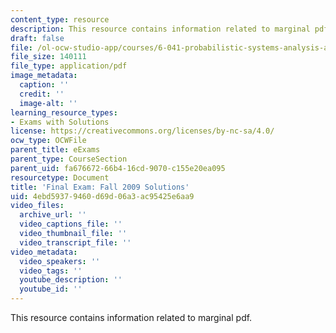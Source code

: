 ```yaml
---
content_type: resource
description: This resource contains information related to marginal pdf.
draft: false
file: /ol-ocw-studio-app/courses/6-041-probabilistic-systems-analysis-and-applied-probability-fall-2010/4ebd59379460d69d06a3ac95425e6aa9_MIT6_041F10_final_f09_sol.pdf
file_size: 140111
file_type: application/pdf
image_metadata:
  caption: ''
  credit: ''
  image-alt: ''
learning_resource_types:
- Exams with Solutions
license: https://creativecommons.org/licenses/by-nc-sa/4.0/
ocw_type: OCWFile
parent_title: eExams
parent_type: CourseSection
parent_uid: fa676672-66b4-16cd-9070-c155e20ea095
resourcetype: Document
title: 'Final Exam: Fall 2009 Solutions'
uid: 4ebd5937-9460-d69d-06a3-ac95425e6aa9
video_files:
  archive_url: ''
  video_captions_file: ''
  video_thumbnail_file: ''
  video_transcript_file: ''
video_metadata:
  video_speakers: ''
  video_tags: ''
  youtube_description: ''
  youtube_id: ''
---
```

This resource contains information related to marginal pdf.